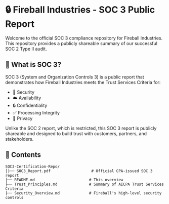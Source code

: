 # 🔒 Fireball Industries - SOC 3 Public Report

Welcome to the official SOC 3 compliance repository for Fireball Industries. This repository provides a publicly shareable summary of our successful SOC 2 Type II audit.

## 📄 What is SOC 3?

SOC 3 (System and Organization Controls 3) is a public report that demonstrates how Fireball Industries meets the Trust Services Criteria for:

- 🔐 Security
- ☁️ Availability
- 🔒 Confidentiality
- ✅ Processing Integrity
- 👤 Privacy

Unlike the SOC 2 report, which is restricted, this SOC 3 report is publicly shareable and designed to build trust with customers, partners, and stakeholders.

## 📂 Contents

```plaintext
SOC3-Certification-Repo/
│├── SOC3_Report.pdf                  # Official CPA-issued SOC 3 report
├── README.md                        # This overview
├── Trust_Principles.md              # Summary of AICPA Trust Services Criteria
├── Security_Overview.md             # Fireball's high-level security controls
